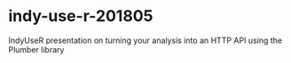 # indy-use-r-201805
IndyUseR presentation on turning your analysis into an HTTP API using the Plumber library
